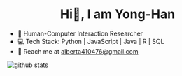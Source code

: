 <h1 align="center">Hi👋, I am Yong-Han</h1>

- 🔬 Human-Computer Interaction Researcher 
- 💻 Tech Stack: Python | JavaScript | Java | R | SQL
- 📩 Reach me at <alberta410476@gmail.com>
<!--<p>
<img src="https://github-readme-stats.vercel.app/api?username=scod0401&bg_color=1f2938&text_color=FFFFFF&show_icons=true&hide-border=true&include_all_commits=true" />
</p>-->
<picture decoding="async" loading="lazy">
  <source media="(prefers-color-scheme: light)" srcset="https://pixel-profile.vercel.app/api/github-stats?username=scod0401&screen_effect=false&background=linear-gradient(to%20bottom%20right%2C%20%2374dcc4%2C%20%234597e9)">
  <source media="(prefers-color-scheme: dark)" srcset="https://pixel-profile.vercel.app/api/github-stats?username=scod0401&screen_effect=true&background=linear-gradient(to%20bottom%20right%2C%20%235580eb%2C%20%232aeeff)">
  <img alt="github stats" src="https://pixel-profile.vercel.app/api/github-stats?username=scod0401&screen_effect=false&background=linear-gradient(to%20bottom%20right%2C%20%2374dcc4%2C%20%234597e9)">
</picture>
<br>
<!--<p>
  <img src="https://visitor-badge.laobi.icu/badge?page_id=scod0401.scod0401" />
</p>-->



